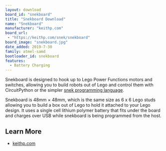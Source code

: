 ```yaml
---
layout: download
board_id: "snekboard"
title: "Snekboard Download"
name: "Snekboard"
manufacturer: "keithp.com"
board_url:
 - "https://keithp.com/snek/snekboard"
board_image: "snekboard.jpg"
date_added: 2019-7-30
family: atmel-samd
bootloader_id: snekboard
features:
  - Battery Charging
---
```


Snekboard is designed to hook up to Lego Power Functions motors and
switches, allowing you to build robots out of Lego and control them
with CircuitPython or the simpler
[snek programming language](https://keithp.com/snek).

Snekboard is 48mm × 48mm, which is the same size as 6 x 6 Lego studs
allowing you to build a box out of Lego to hold it attached to your
Lego design. It uses a single cell lithium polymer battery that fits
under the board and charges over USB while snekboard is being
programmed from the host.

## Learn More

* [keithp.com](https://keithp.com/snek/snekboard)
